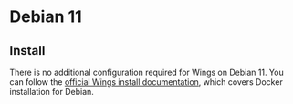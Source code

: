 # Debian 11

## Install

There is no additional configuration required for Wings on Debian 11. You can follow the [official Wings install documentation](../../documentation/wings/installing.md), which covers Docker installation for Debian.
